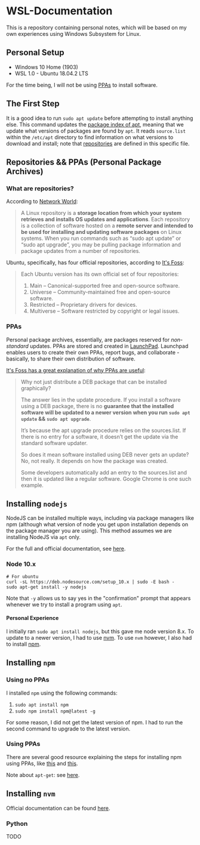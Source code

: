 # WSL-Documentation

This is a repository containing personal notes, which will be based on my own experiences using Windows Subsystem for Linux.

## Personal Setup
- Windows 10 Home (1903)
- WSL 1.0 - Ubuntu 18.04.2 LTS

For the time being, I will not be using [PPAs](#PPAs) to install software.

## The First Step
It is a good idea to run `sudo apt update` before attempting to install anything else. This command updates the [package index of apt](https://help.ubuntu.com/lts/serverguide/apt.html), meaning that we update what versions of packages are found by `apt`. It reads `source.list` within the `/etc/apt` directory to find information on what versions to download and install; note that [repositories](#what-are-repositories) are defined in this specific file.

## Repositories && PPAs (Personal Package Archives)
### What are repositories?
According to [Network World](networkworld.com/article/3305810/how-to-list-repositories-on-linux.html):
> A Linux repository is a **storage location from which your system retrieves and installs OS updates and applications**. Each repository is a collection of software hosted on a **remote server and intended to be used for installing and updating software packages** on Linux systems. When you run commands such as “sudo apt update” or “sudo apt upgrade”, you may be pulling package information and package updates from a number of repositories.

Ubuntu, specifically, has four official repositories, according to [It's Foss](https://itsfoss.com/ppa-guide/):
> Each Ubuntu version has its own official set of four repositories:
> 1. Main – Canonical-supported free and open-source software.
> 2. Universe – Community-maintained free and open-source software.
> 3. Restricted – Proprietary drivers for devices.
> 4. Multiverse – Software restricted by copyright or legal issues.

### PPAs
Personal package archives, essentially, are packages reserved for _non-standard_ updates. PPAs are stored and created in [LaunchPad](https://wiki.ubuntu.com/Launchpad). Launchpad enables users to create their own PPAs, report bugs, and collaborate - basically, to share their own distribution of software. 

[It's Foss has a great explanation of why PPAs are useful](https://itsfoss.com/ppa-guide/):
>  Why not just distribute a DEB package that can be installed graphically?
>
> The answer lies in the update procedure. If you install a software using a DEB package, there is no **guarantee that the installed software will be updated to a newer version when you run `sudo apt update` && `sudo apt upgrade`**.
>
> It’s because the apt upgrade procedure relies on the sources.list. If there is no entry for a software, it doesn’t get the update via the standard software updater.
>
> So does it mean software installed using DEB never gets an update? No, not really. It depends on how the package was created.
>
> Some developers automatically add an entry to the sources.list and then it is updated like a regular software. Google Chrome is one such example.

## Installing `nodejs`
NodeJS can be installed multiple ways, including via package managers like npm (although what version of node you get upon installation depends on the package manager you are using). This method assumes we are installing NodeJS via `apt` only.

For the full and official documentation, see [here](https://github.com/nodesource/distributions/blob/master/README.md). 

### Node 10.x
```
# For ubuntu
curl -sL https://deb.nodesource.com/setup_10.x | sudo -E bash -
sudo apt-get install -y nodejs
```
Note that `-y` allows us to say yes in the "confirmation" prompt that appears whenever we try to install a program using `apt`.

#### Personal Experience
I initially ran `sudo apt install nodejs`, but this gave me node version 8.x. To update to a newer version, I had to use [nvm](#installing-nvm). To use `nvm` however, I also had to install [npm](#installing-npm).

## Installing `npm`
### Using no PPAs
I installed `npm` using the following commands:
1. `sudo apt install npm`
2. `sudo npm install npm@latest -g`

For some reason, I did not get the latest version of npm. I had to run the second command to upgrade to the latest version.

### Using PPAs
There are several good resource explaining the steps for installing npm using PPAs, like [this](https://www.digitalocean.com/community/tutorials/how-to-install-node-js-on-ubuntu-18-04) and [this](https://tecadmin.net/install-latest-nodejs-npm-on-ubuntu/).

Note about `apt-get`: see [here](https://itsfoss.com/apt-vs-apt-get-difference/).

## Installing `nvm`
Official documentation can be found [here](https://gist.github.com/d2s/372b5943bce17b964a79#installing-nodejs-with-nvm-to-linux--macos--wsl).

### Python
TODO
